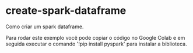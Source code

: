 # create-spark-dataframe
Como criar um spark dataframe.

Para rodar este exemplo você pode copiar o código no Google Colab e em seguida executar o comando '!pip install pyspark' para instalar a biblioteca.
